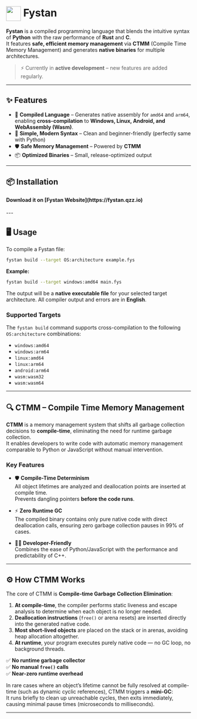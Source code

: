 <h1><img src="fystan.ico" width="40" height="40" align="absmiddle"> Fystan</h1>

**Fystan** is a compiled programming language that blends the intuitive syntax of **Python** with the raw performance of **Rust** and **C**.  
It features **safe, efficient memory management** via **CTMM** (Compile Time Memory Management) and generates **native binaries** for multiple architectures.

> ⚡ Currently in **active development** – new features are added regularly.

---

## ✨ Features

- 🔨 **Compiled Language** – Generates native assembly for `amd64` and `arm64`, enabling **cross-compilation** to **Windows, Linux, Android, and WebAssembly (Wasm)**.
- 📝 **Simple, Modern Syntax** – Clean and beginner-friendly (perfectly same with Python)
- 🛡 **Safe Memory Management** – Powered by **CTMM**
- 📦 **Optimized Binaries** – Small, release-optimized output

---

## 📦 Installation

<h4>Download it on [Fystan Website](https://fystan.qzz.io)</h4>
---

## 🖥 Usage

To compile a Fystan file:

```bash
fystan build --target OS:architecture example.fys
```

**Example:**

```bash
fystan build --target windows:amd64 main.fys
```

The output will be a **native executable file** for your selected target architecture.
All compiler output and errors are in **English**.

### Supported Targets

The `fystan build` command supports cross-compilation to the following `OS:architecture` combinations:

*   `windows:amd64`
*   `windows:arm64`
*   `linux:amd64`
*   `linux:arm64`
*   `android:arm64`
*   `wasm:wasm32`
*   `wasm:wasm64`

---

## 🔍 CTMM – Compile Time Memory Management

**CTMM** is a memory management system that shifts all garbage collection decisions to **compile-time**, eliminating the need for runtime garbage collection.  
It enables developers to write code with automatic memory management comparable to Python or JavaScript without manual intervention.

### Key Features

- 🛡 **Compile-Time Determinism**  
  All object lifetimes are analyzed and deallocation points are inserted at compile time.  
  Prevents dangling pointers **before the code runs**.

- ⚡ **Zero Runtime GC**  
  The compiled binary contains only pure native code with direct deallocation calls, ensuring zero garbage collection pauses in 99% of cases.

- 👨‍💻 **Developer-Friendly**  
  Combines the ease of Python/JavaScript with the performance and predictability of C++.

---

## ⚙ How CTMM Works

The core of CTMM is **Compile-time Garbage Collection Elimination**:

1. **At compile-time**, the compiler performs static liveness and escape analysis to determine when each object is no longer needed.
2. **Deallocation instructions** (`free()` or arena resets) are inserted directly into the generated native code.
3. **Most short-lived objects** are placed on the stack or in arenas, avoiding heap allocation altogether.
4. **At runtime**, your program executes purely native code — no GC loop, no background threads.

✅ **No runtime garbage collector**  
✅ **No manual `free()` calls**  
✅ **Near-zero runtime overhead**

In rare cases where an object’s lifetime cannot be fully resolved at compile-time (such as dynamic cyclic references), CTMM triggers a **mini-GC**:  
It runs briefly to clean up unreachable cycles, then exits immediately, causing minimal pause times (microseconds to milliseconds).

---

